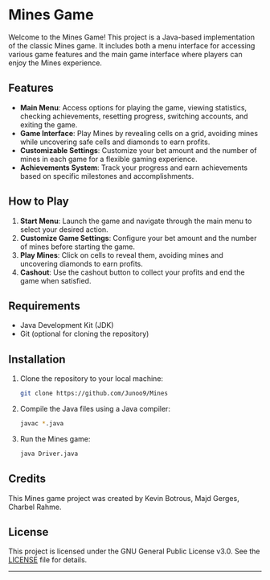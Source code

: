 # Mines Game

Welcome to the Mines Game! This project is a Java-based implementation of the classic Mines game. It includes both a menu interface for accessing various game features and the main game interface where players can enjoy the Mines experience.

## Features

- **Main Menu**: Access options for playing the game, viewing statistics, checking achievements, resetting progress, switching accounts, and exiting the game.
- **Game Interface**: Play Mines by revealing cells on a grid, avoiding mines while uncovering safe cells and diamonds to earn profits.
- **Customizable Settings**: Customize your bet amount and the number of mines in each game for a flexible gaming experience.
- **Achievements System**: Track your progress and earn achievements based on specific milestones and accomplishments.

## How to Play

1. **Start Menu**: Launch the game and navigate through the main menu to select your desired action.
2. **Customize Game Settings**: Configure your bet amount and the number of mines before starting the game.
3. **Play Mines**: Click on cells to reveal them, avoiding mines and uncovering diamonds to earn profits.
4. **Cashout**: Use the cashout button to collect your profits and end the game when satisfied.

## Requirements

- Java Development Kit (JDK)
- Git (optional for cloning the repository)

## Installation

1. Clone the repository to your local machine:
   ```bash
   git clone https://github.com/Junoo9/Mines
   ```

2. Compile the Java files using a Java compiler:
   ```bash
   javac *.java
   ```

3. Run the Mines game:
   ```bash
   java Driver.java
   ```

## Credits

This Mines game project was created by Kevin Botrous, Majd Gerges, Charbel Rahme.

## License

This project is licensed under the GNU General Public License v3.0. See the [LICENSE](LICENSE) file for details.

---
